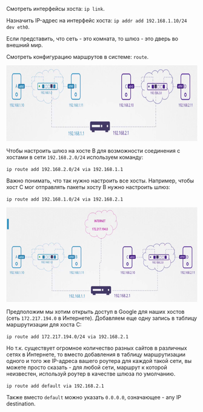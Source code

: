 Смотреть интерфейсы хоста: `ip link`.

Назначить IP-адрес на интерфейс хоста: `ip addr add 192.168.1.10/24 dev eth0`.

Если представить, что сеть - это комната, то шлюз - это дверь во внешний мир.

Смотреть конфигурацию маршрутов в системе: `route`.

<img src="image.png" width="900" height="200"><br>

Чтобы настроить шлюз на хосте B для возможности соединения с хостами в сети `192.168.2.0/24` используем команду:

`ip route add 192.168.2.0/24 via 192.168.1.1`

Важно понимать, что так нужно настроить все хосты. Например, чтобы хост C мог отправлять пакеты хосту B нужно настроить шлюз:

`ip route add 192.168.1.0/24 via 192.168.2.1`

<img src="image-1.png" width="900" height="250"><br>

Предположим мы хотим открыть доступ в Google для наших хостов (сеть `172.217.194.0` в Интернете). Добавляем еще одну запись в таблицу маршрутизации для хоста C:

`ip route add 172.217.194.0/24 via 192.168.2.1`

Но т.к. существует огромное количество разных сайтов в различных сетях в Интернете, то вместо добавления в таблицу маршрутизации одного и того же IP-адреса вашего роутера для каждой такой сети, вы можете просто сказать - для любой сети, маршрут к которой неизвестен, используй роутер в качестве шлюза по умолчанию.

`ip route add default via 192.168.2.1`

Также вместо `default` можно указать `0.0.0.0`, означающее - any IP destination.

